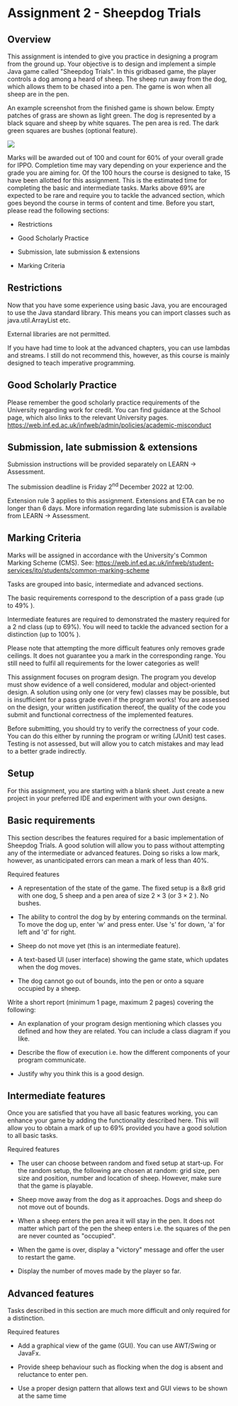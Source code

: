# Assignment 2 - Sheepdog Trials 

## Overview

This assignment is intended to give you practice in designing a program from the ground up. Your objective is to design and implement a simple Java game called "Sheepdog Trials". In this gridbased game, the player controls a dog among a heard of sheep. The sheep run away from the dog, which allows them to be chased into a pen. The game is won when all sheep are in the pen.

An example screenshot from the finished game is shown below. Empty patches of grass are shown as light green. The dog is represented by a black square and sheep by white squares. The pen area is red. The dark green squares are bushes (optional feature).

![](https://cdn.mathpix.com/cropped/2022_11_13_95527203b54577db79ddg-1.jpg?height=1285&width=1060&top_left_y=1102&top_left_x=498)

Marks will be awarded out of 100 and count for $60 \%$ of your overall grade for IPPO. Completion time may vary depending on your experience and the grade you are aiming for. Of the 100 hours the course is designed to take, 15 have been allotted for this assignment. This is the estimated time for completing the basic and intermediate tasks. Marks above $69 \%$ are expected to be rare and require you to tackle the advanced section, which goes beyond the course in terms of content and time. Before you start, please read the following sections:

- Restrictions

- Good Scholarly Practice

- Submission, late submission \& extensions

- Marking Criteria

## Restrictions

Now that you have some experience using basic Java, you are encouraged to use the Java standard library. This means you can import classes such as java.util.ArrayList etc.

External libraries are not permitted.

If you have had time to look at the advanced chapters, you can use lambdas and streams. I still do not recommend this, however, as this course is mainly designed to teach imperative programming.

## Good Scholarly Practice

Please remember the good scholarly practice requirements of the University regarding work for credit. You can find guidance at the School page, which also links to the relevant University pages. https://web.inf.ed.ac.uk/infweb/admin/policies/academic-misconduct

## Submission, late submission \& extensions

Submission instructions will be provided separately on LEARN $\rightarrow$ Assessment.

The submission deadline is Friday $2^{\text {nd }}$ December 2022 at 12:00.

Extension rule 3 applies to this assignment. Extensions and ETA can be no longer than 6 days. More information regarding late submission is available from LEARN $\rightarrow$ Assessment.

## Marking Criteria

Marks will be assigned in accordance with the University's Common Marking Scheme (CMS). See: https://web.inf.ed.ac.uk/infweb/student-services/ito/students/common-marking-scheme

Tasks are grouped into basic, intermediate and advanced sections.

The basic requirements correspond to the description of a pass grade (up to $49 \%$ ).

Intermediate features are required to demonstrated the mastery required for a 2 nd class (up to 69\%). You will need to tackle the advanced section for a distinction (up to $100 \%$ ).

Please note that attempting the more difficult features only removes grade ceilings. It does not guarantee you a mark in the corresponding range. You still need to fulfil all requirements for the lower categories as well!

This assignment focuses on program design. The program you develop must show evidence of a well considered, modular and object-oriented design. A solution using only one (or very few) classes may be possible, but is insufficient for a pass grade even if the program works! You are assessed on the design, your written justification thereof, the quality of the code you submit and functional correctness of the implemented features.

Before submitting, you should try to verify the correctness of your code. You can do this either by running the program or writing (JUnit) test cases. Testing is not assessed, but will allow you to catch mistakes and may lead to a better grade indirectly. 

## Setup

For this assignment, you are starting with a blank sheet. Just create a new project in your preferred IDE and experiment with your own designs.

## Basic requirements

This section describes the features required for a basic implementation of Sheepdog Trials. A good solution will allow you to pass without attempting any of the intermediate or advanced features. Doing so risks a low mark, however, as unanticipated errors can mean a mark of less than $40 \%$.

Required features

- A representation of the state of the game. The fixed setup is a $8 x 8$ grid with one dog, 5 sheep and a pen area of size $2 \times 3$ (or $3 \times 2$ ). No bushes.

- The ability to control the dog by by entering commands on the terminal. To move the dog up, enter 'w' and press enter. Use 's' for down, 'a' for left and 'd' for right.

- Sheep do not move yet (this is an intermediate feature).

- A text-based UI (user interface) showing the game state, which updates when the dog moves.

- The dog cannot go out of bounds, into the pen or onto a square occupied by a sheep.

Write a short report (minimum 1 page, maximum 2 pages) covering the following:

- An explanation of your program design mentioning which classes you defined and how they are related. You can include a class diagram if you like.

- Describe the flow of execution i.e. how the different components of your program communicate.

- Justify why you think this is a good design.

## Intermediate features

Once you are satisfied that you have all basic features working, you can enhance your game by adding the functionality described here. This will allow you to obtain a mark of up to $69 \%$ provided you have a good solution to all basic tasks.

Required features

- The user can choose between random and fixed setup at start-up. For the random setup, the following are chosen at random: grid size, pen size and position, number and location of sheep. However, make sure that the game is playable.

- Sheep move away from the dog as it approaches. Dogs and sheep do not move out of bounds.

- When a sheep enters the pen area it will stay in the pen. It does not matter which part of the pen the sheep enters i.e. the squares of the pen are never counted as "occupied".

- When the game is over, display a "victory" message and offer the user to restart the game.

- Display the number of moves made by the player so far.

## Advanced features

Tasks described in this section are much more difficult and only required for a distinction.

Required features

- Add a graphical view of the game (GUI). You can use AWT/Swing or JavaFx.

- Provide sheep behaviour such as flocking when the dog is absent and reluctance to enter pen.

- Use a proper design pattern that allows text and GUI views to be shown at the same time
